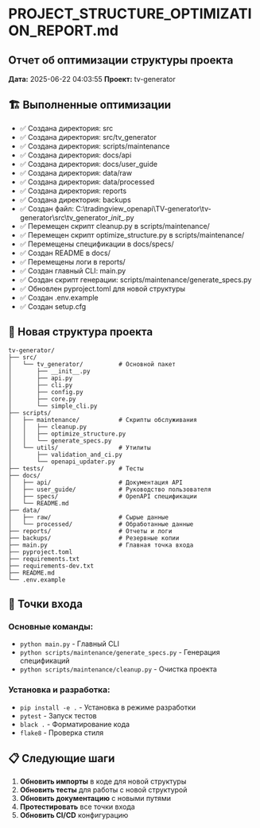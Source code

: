 # PROJECT_STRUCTURE_OPTIMIZATION_REPORT.md

## Отчет об оптимизации структуры проекта
**Дата:** 2025-06-22 04:03:55
**Проект:** tv-generator

## 🏗️ Выполненные оптимизации

- ✅ Создана директория: src
- ✅ Создана директория: src/tv_generator
- ✅ Создана директория: scripts/maintenance
- ✅ Создана директория: docs/api
- ✅ Создана директория: docs/user_guide
- ✅ Создана директория: data/raw
- ✅ Создана директория: data/processed
- ✅ Создана директория: reports
- ✅ Создана директория: backups
- ✅ Создан файл: C:\tradingview_openapi\TV-generator\tv-generator\src\tv_generator\__init__.py
- ✅ Перемещен скрипт cleanup.py в scripts/maintenance/
- ✅ Перемещен скрипт optimize_structure.py в scripts/maintenance/
- ✅ Перемещены спецификации в docs/specs/
- ✅ Создан README в docs/
- ✅ Перемещены логи в reports/
- ✅ Создан главный CLI: main.py
- ✅ Создан скрипт генерации: scripts/maintenance/generate_specs.py
- ✅ Обновлен pyproject.toml для новой структуры
- ✅ Создан .env.example
- ✅ Создан setup.cfg

## 📁 Новая структура проекта

```
tv-generator/
├── src/
│   └── tv_generator/          # Основной пакет
│       ├── __init__.py
│       ├── api.py
│       ├── cli.py
│       ├── config.py
│       ├── core.py
│       └── simple_cli.py
├── scripts/
│   ├── maintenance/           # Скрипты обслуживания
│   │   ├── cleanup.py
│   │   ├── optimize_structure.py
│   │   └── generate_specs.py
│   └── utils/                 # Утилиты
│       ├── validation_and_ci.py
│       └── openapi_updater.py
├── tests/                     # Тесты
├── docs/
│   ├── api/                   # Документация API
│   ├── user_guide/            # Руководство пользователя
│   ├── specs/                 # OpenAPI спецификации
│   └── README.md
├── data/
│   ├── raw/                   # Сырые данные
│   └── processed/             # Обработанные данные
├── reports/                   # Отчеты и логи
├── backups/                   # Резервные копии
├── main.py                    # Главная точка входа
├── pyproject.toml
├── requirements.txt
├── requirements-dev.txt
├── README.md
└── .env.example
```

## 🚀 Точки входа

### Основные команды:
- `python main.py` - Главный CLI
- `python scripts/maintenance/generate_specs.py` - Генерация спецификаций
- `python scripts/maintenance/cleanup.py` - Очистка проекта

### Установка и разработка:
- `pip install -e .` - Установка в режиме разработки
- `pytest` - Запуск тестов
- `black .` - Форматирование кода
- `flake8` - Проверка стиля

## 📋 Следующие шаги

1. **Обновить импорты** в коде для новой структуры
2. **Обновить тесты** для работы с новой структурой
3. **Обновить документацию** с новыми путями
4. **Протестировать** все точки входа
5. **Обновить CI/CD** конфигурацию
